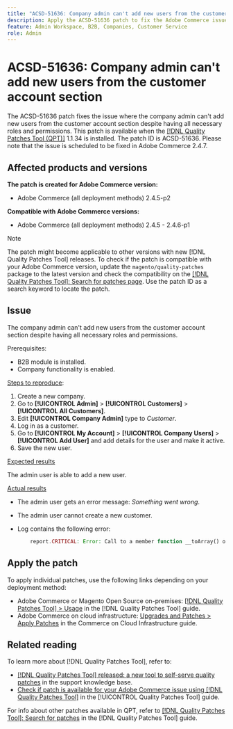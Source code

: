 ```yaml
---
title: "ACSD-51636: Company admin can't add new users from the customer account section"
description: Apply the ACSD-51636 patch to fix the Adobe Commerce issue where the company admin can't add new users from the customer account section despite having all necessary roles and permissions.
feature: Admin Workspace, B2B, Companies, Customer Service
role: Admin
---
```

# ACSD-51636: Company admin can't add new users from the customer account section

The ACSD-51636 patch fixes the issue where the company admin can't add new users from the customer account section despite having all necessary roles and permissions. This patch is available when the [[!DNL Quality Patches Tool (QPT)]](https://experienceleague.adobe.com/en/docs/commerce-knowledge-base/kb/announcements/commerce-announcements/magento-quality-patches-released-new-tool-to-self-serve-quality-patches) 1.1.34 is installed. The patch ID is ACSD-51636. Please note that the issue is scheduled to be fixed in Adobe Commerce 2.4.7.

## Affected products and versions

**The patch is created for Adobe Commerce version:**

* Adobe Commerce (all deployment methods) 2.4.5-p2

**Compatible with Adobe Commerce versions:**

* Adobe Commerce (all deployment methods) 2.4.5 - 2.4.6-p1

>[!NOTE]
>
>The patch might become applicable to other versions with new [!DNL Quality Patches Tool] releases. To check if the patch is compatible with your Adobe Commerce version, update the `magento/quality-patches` package to the latest version and check the compatibility on the [[!DNL Quality Patches Tool]: Search for patches page](https://experienceleague.adobe.com/tools/commerce-quality-patches/index.html). Use the patch ID as a search keyword to locate the patch.

## Issue

The company admin can't add new users from the customer account section despite having all necessary roles and permissions.

Prerequisites:

* B2B module is installed.
* Company functionality is enabled.

<u>Steps to reproduce</u>:

1. Create a new company.
1. Go to **[!UICONTROL Admin]** > **[!UICONTROL Customers]** > **[!UICONTROL All Customers]**.
1. Edit **[!UICONTROL Company Admin]** type to *Customer*.
1. Log in as a customer.
1. Go to **[!UICONTROL My Account]** > **[!UICONTROL Company Users]** > **[!UICONTROL Add User]** and add details for the user and make it active. 
1. Save the new user.

<u>Expected results</u>

The admin user is able to add a new user.

<u>Actual results</u>

* The admin user gets an error message: *Something went wrong*.
* The admin user cannot create a new customer.
* Log contains the following error:

    ```PHP
        report.CRITICAL: Error: Call to a member function __toArray() on null in app/code/Magento/LoginAsCustomerLogging/Observer/LogSaveCustomerObserver.php:123
    ```

## Apply the patch

To apply individual patches, use the following links depending on your deployment method:

* Adobe Commerce or Magento Open Source on-premises: [[!DNL Quality Patches Tool] > Usage](</help/tools/quality-patches-tool/usage.md>) in the [!DNL Quality Patches Tool] guide.
* Adobe Commerce on cloud infrastructure: [Upgrades and Patches > Apply Patches](https://experienceleague.adobe.com/docs/commerce-cloud-service/user-guide/develop/upgrade/apply-patches.html) in the Commerce on Cloud Infrastructure guide.

## Related reading

To learn more about [!DNL Quality Patches Tool], refer to:

* [[!DNL Quality Patches Tool] released: a new tool to self-serve quality patches](https://experienceleague.adobe.com/en/docs/commerce-knowledge-base/kb/announcements/commerce-announcements/magento-quality-patches-released-new-tool-to-self-serve-quality-patches) in the support knowledge base.
* [Check if patch is available for your Adobe Commerce issue using [!DNL Quality Patches Tool]](/help/tools/quality-patches-tool/patches-available-in-qpt/check-patch-for-magento-issue-with-magento-quality-patches.md) in the [!UICONTROL Quality Patches Tool] guide.


For info about other patches available in QPT, refer to [[!DNL Quality Patches Tool]: Search for patches](<https://experienceleague.adobe.com/tools/commerce-quality-patches/index.html>) in the [!DNL Quality Patches Tool] guide.
